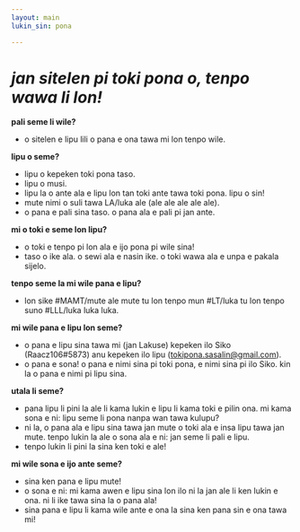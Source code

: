 ```yaml
---
layout: main
lukin_sin: pona

---
```


# *jan sitelen pi toki pona o, tenpo wawa li lon!*

**pali seme li wile?**
- o sitelen e lipu lili o pana e ona tawa mi lon tenpo wile. 

**lipu o seme?**
- lipu o kepeken toki pona taso. 
- lipu o musi.
- lipu la o ante ala e lipu lon tan toki ante tawa toki pona. lipu o sin!
- mute nimi o suli tawa LA/luka ale (ale ale ale ale ale).
- o pana e pali sina taso. o pana ala e pali pi jan ante.

**mi o toki e seme lon lipu?**
- o toki e tenpo pi lon ala e ijo pona pi wile sina!
- taso o ike ala. o sewi ala e nasin ike. o toki wawa ala e unpa e pakala sijelo. 

**tenpo seme la mi wile pana e lipu?**
- lon sike #MAMT/mute ale mute tu lon tenpo mun #LT/luka tu lon tenpo suno #LLL/luka luka luka.

**mi wile pana e lipu lon seme?**
- o pana e lipu sina tawa mi (jan Lakuse) kepeken ilo Siko (Raacz106#5873) anu kepeken ilo lipu (tokipona.sasalin@gmail.com).
- o pana e sona! o pana e nimi sina pi toki pona, e nimi sina pi ilo Siko. kin la o pana e nimi pi lipu sina.

**utala li seme?**
- pana lipu li pini la ale li kama lukin e lipu li kama toki e pilin ona. mi kama sona e ni: lipu seme li pona nanpa wan tawa kulupu?
- ni la, o pana ala e lipu sina tawa jan mute o toki ala e insa lipu tawa jan mute. tenpo lukin la ale o sona ala e ni: jan seme li pali e lipu.
- tenpo lukin li pini la sina ken toki e ale!

**mi wile sona e ijo ante seme?**
- sina ken pana e lipu mute!
- o sona e ni: mi kama awen e lipu sina lon ilo ni la jan ale li ken lukin e ona. ni li ike tawa sina la o pana ala!
- sina pana e lipu li kama wile ante e ona la sina ken pana sin e ona tawa mi!
